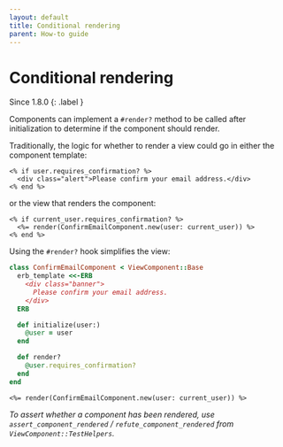 ```yaml
---
layout: default
title: Conditional rendering
parent: How-to guide
---
```


# Conditional rendering

Since 1.8.0
{: .label }

Components can implement a `#render?` method to be called after initialization to determine if the component should render.

Traditionally, the logic for whether to render a view could go in either the component template:

```erb
<% if user.requires_confirmation? %>
  <div class="alert">Please confirm your email address.</div>
<% end %>
```

or the view that renders the component:

```erb
<% if current_user.requires_confirmation? %>
  <%= render(ConfirmEmailComponent.new(user: current_user)) %>
<% end %>
```

Using the `#render?` hook simplifies the view:

```ruby
class ConfirmEmailComponent < ViewComponent::Base
  erb_template <<-ERB
    <div class="banner">
      Please confirm your email address.
    </div>
  ERB

  def initialize(user:)
    @user = user
  end

  def render?
    @user.requires_confirmation?
  end
end
```

```erb
<%= render(ConfirmEmailComponent.new(user: current_user)) %>
```

_To assert whether a component has been rendered, use `assert_component_rendered` / `refute_component_rendered` from `ViewComponent::TestHelpers`._
